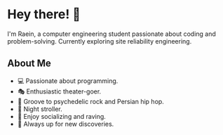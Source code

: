 # Hey there! 👋

I'm Raein, a computer engineering student passionate about coding and problem-solving. Currently exploring site reliability engineering.

## About Me

- 💻 Passionate about programming.
- 🎭 Enthusiastic theater-goer.
- 🎵 Groove to psychedelic rock and Persian hip hop.
- 🌃 Night stroller.
- 🎉 Enjoy socializing and raving.
- 🌟 Always up for new discoveries.
